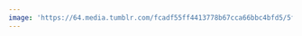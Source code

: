 ```yaml
---
image: 'https://64.media.tumblr.com/fcadf55ff4413778b67cca66bbc4bfd5/5f83b94f751fe6c1-1d/s1280x1920/ed8168b05385cb903c71d91bed2f80059209d36f.jpg'
---
```

